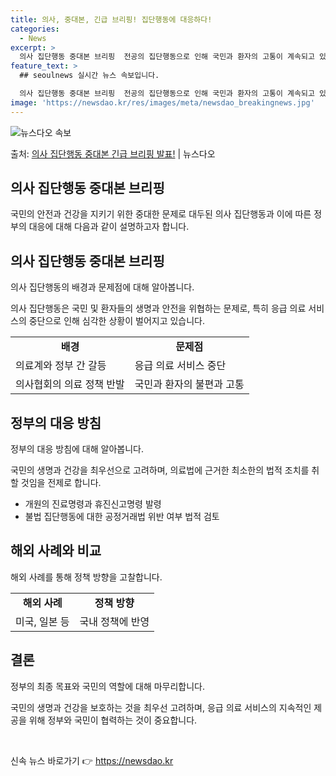 ```yaml
---
title: 의사, 중대본, 긴급 브리핑! 집단행동에 대응하다!
categories:
  - News
excerpt: >
  의사 집단행동 중대본 브리핑  전공의 집단행동으로 인해 국민과 환자의 고통이 계속되고 있는 상황에서, 의사협…
feature_text: >
  ## seoulnews 실시간 뉴스 속보입니다.

  의사 집단행동 중대본 브리핑  전공의 집단행동으로 인해 국민과 환자의 고통이 계속되고 있는 상황에서, 의사협…
image: 'https://newsdao.kr/res/images/meta/newsdao_breakingnews.jpg'
---
```


![뉴스다오 속보](https://newsdao.kr/res/images/meta/newsdao_breakingnews.jpg)

<p>출처: <a href="https://newsdao.kr/4162" rel="dofollow">의사 집단행동 중대본 긴급 브리핑 발표!</a> | 뉴스다오</p>

<h2 data-ke-size="size26">의사 집단행동 중대본 브리핑</h2>
국민의 안전과 건강을 지키기 위한 중대한 문제로 대두된 의사 집단행동과 이에 따른 정부의 대응에 대해 다음과 같이 설명하고자 합니다.

<h2 data-ke-size="size24">의사 집단행동 중대본 브리핑</h2>
의사 집단행동의 배경과 문제점에 대해 알아봅니다.

<p data-ke-size="size16">의사 집단행동은 국민 및 환자들의 생명과 안전을 위협하는 문제로, 특히 응급 의료 서비스의 중단으로 인해 심각한 상황이 벌어지고 있습니다.</p>

<table>
  <tr>
    <td style="text-align: center; height: 17px;"><b>배경</b></td>
    <td style="text-align: center; height: 17px;"><b>문제점</b></td>
  </tr>
  <tr>
    <td>의료계와 정부 간 갈등</td>
    <td>응급 의료 서비스 중단</td>
  </tr>
  <tr>
    <td>의사협회의 의료 정책 반발</td>
    <td>국민과 환자의 불편과 고통</td>
  </tr>
</table>

<h2 data-ke-size="size24">정부의 대응 방침</h2>
정부의 대응 방침에 대해 알아봅니다.

<p data-ke-size="size16">국민의 생명과 건강을 최우선으로 고려하며, 의료법에 근거한 최소한의 법적 조치를 취할 것임을 전제로 합니다.</p>

<ul>
  <li>개원의 진료명령과 휴진신고명령 발령</li>
  <li>불법 집단행동에 대한 공정거래법 위반 여부 법적 검토</li>
</ul>

<h2 data-ke-size="size24">해외 사례와 비교</h2>
해외 사례를 통해 정책 방향을 고찰합니다.

<table>
  <tr>
    <td style="text-align: center; height: 17px;"><b>해외 사례</b></td>
    <td style="text-align: center; height: 17px;"><b>정책 방향</b></td>
  </tr>
  <tr>
    <td>미국, 일본 등</td>
    <td>국내 정책에 반영</td>
  </tr>
</table>

<h2 data-ke-size="size24">결론</h2>
정부의 최종 목표와 국민의 역할에 대해 마무리합니다.

<p data-ke-size="size16">국민의 생명과 건강을 보호하는 것을 최우선 고려하며, 응급 의료 서비스의 지속적인 제공을 위해 정부와 국민이 협력하는 것이 중요합니다.</p>

<p data-ke-size="size16">&nbsp;</p> 

신속 뉴스 바로가기 👉 <a href="https://newsdao.kr" rel="dofollow">https://newsdao.kr</a>


